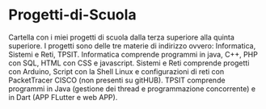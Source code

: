 # Progetti-di-Scuola
Cartella con i miei progetti di scuola dalla terza superiore alla quinta superiore.
I progetti sono delle tre materie di indirizzo ovvero: Informatica, Sistemi e Reti, TPSIT.
Informatica comprende programmi in java, C++, PHP con SQL, HTML con CSS e javascript.
Sistemi e Reti comprende progetti con Arduino, Script con la Shell Linux e configurazioni di reti con PacketTracer CISCO (non presenti su gitHUB).
TPSIT comprende programmi in Java (gestione dei thread e programmazione concorrente) e in Dart (APP FLutter e web APP).
